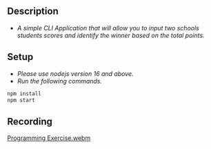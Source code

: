 ## Description
- _A simple CLI Application that will allow you to input two schools
students scores and identify the winner based on the total points._

## Setup
- _Please use nodejs version 16 and above._
- _Run the following commands._
```bash
npm install
npm start 
```

## Recording
[Programming Exercise.webm](https://user-images.githubusercontent.com/69438999/193799632-0b1d7e2d-4e97-4966-a3af-fdb4bdf92e31.webm)
